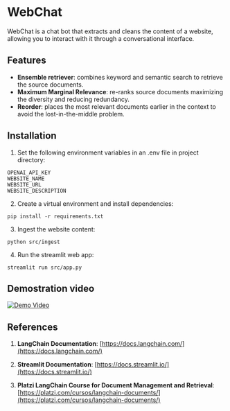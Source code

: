 # WebChat

WebChat is a chat bot that extracts and cleans the content of a website, allowing you to interact with it through a conversational interface. 


## Features

- **Ensemble retriever**: combines keyword and semantic search to retrieve the source documents.
- **Maximum Marginal Relevance**: re-ranks source documents maximizing the diversity and reducing redundancy.
- **Reorder**: places the most relevant documents earlier in the context to avoid the lost-in-the-middle problem.


## Installation

1. Set the following environment variables in an .env file in project directory:
```
OPENAI_API_KEY
WEBSITE_NAME
WEBSITE_URL
WEBSITE_DESCRIPTION
```

2. Create a virtual environment and install dependencies:
```
pip install -r requirements.txt
```

3. Ingest the website content:
```
python src/ingest
```

4. Run the streamlit web app:
```
streamlit run src/app.py
```


## Demostration video

[![Demo Video](https://drive.google.com/file/d/19oFXdhismVUNWLNoVhvjSX23qW1PxtgM/view?usp=sharing)](https://drive.google.com/file/d/19oFXdhismVUNWLNoVhvjSX23qW1PxtgM/view?usp=sharing)


## References

1. **LangChain Documentation**:
   [https://docs.langchain.com/](https://docs.langchain.com/)

2. **Streamlit Documentation**:
   [https://docs.streamlit.io/](https://docs.streamlit.io/)

3. **Platzi LangChain Course for Document Management and Retrieval**:
[https://platzi.com/cursos/langchain-documents/](https://platzi.com/cursos/langchain-documents/)
